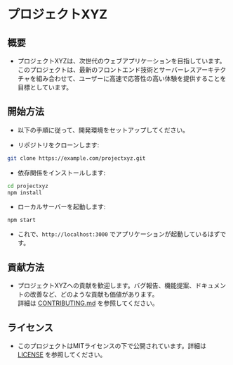 # プロジェクトXYZ

## 概要

- プロジェクトXYZは、次世代のウェブアプリケーションを目指しています。<br>このプロジェクトは、最新のフロントエンド技術とサーバーレスアーキテクチャを組み合わせて、ユーザーに高速で応答性の高い体験を提供することを目標としています。

## 開始方法

- 以下の手順に従って、開発環境をセットアップしてください。

- リポジトリをクローンします:

```bash
git clone https://example.com/projectxyz.git
```

- 依存関係をインストールします:

```bash
cd projectxyz
npm install
```

- ローカルサーバーを起動します:

```
npm start
```

- これで、`http://localhost:3000` でアプリケーションが起動しているはずです。

## 貢献方法

- プロジェクトXYZへの貢献を歓迎します。バグ報告、機能提案、ドキュメントの改善など、どのような貢献も価値があります。<br>詳細は [CONTRIBUTING.md](https://example.com/projectxyz/CONTRIBUTING.md) を参照してください。

## ライセンス

- このプロジェクトはMITライセンスの下で公開されています。詳細は [LICENSE](https://example.com/projectxyz/LICENSE) を参照してください。
